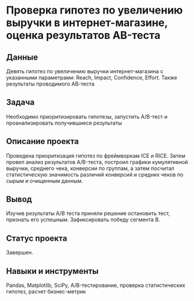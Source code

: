 # Проверка гипотез по увеличению выручки в интернет-магазине, оценка результатов AB-теста

## Данные

Девять гипотез по увеличению выручки интернет-магазина с указанными параметрами: Reach, Impact, Confidence, Effort. Также результаты проводимого АВ-теста

## Задача

Необходимо приоритизировать гипотезы, запустить A/B-тест и проанализировать получившиеся результаты

## Описание проекта

Проведена приоритизация гипотез по фреймворкам ICE и RICE. Затем провел анализ результатов A/B-теста, построил графики кумулятивной выручки, среднего чека, конверсии по группам, а затем посчитал статистическую значимость различий конверсий и средних чеков по сырым и очищенным данным.

## Вывод 

Изучив результаты A/B теста приняли решение остановить тест, признать его успешным. Зафиксировать победу сегмента В.

## Статус проекта

Завершен.

## Навыки и инструменты

Pandas, Matplotlib, SciPy, A/B-тестирование, проверка статистических гипотез, расчет бизнес-метрик
